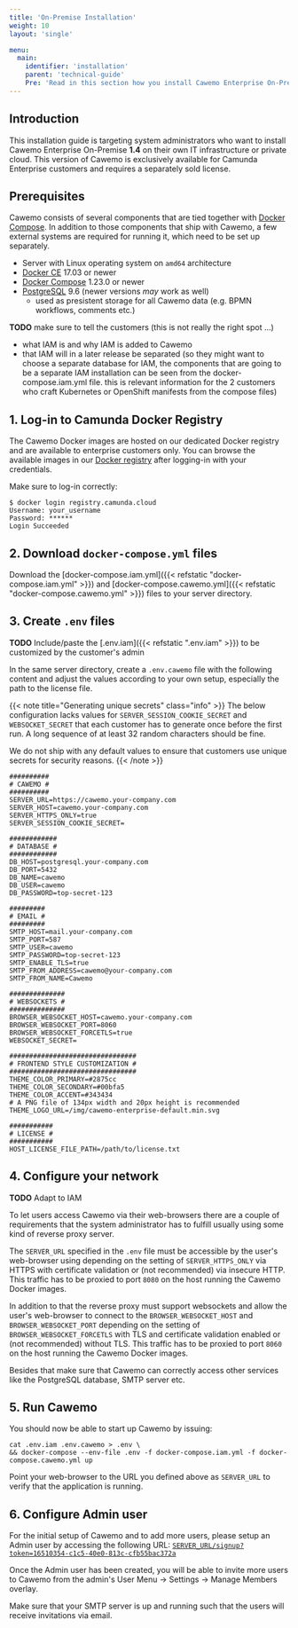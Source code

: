 ```yaml
---
title: 'On-Premise Installation'
weight: 10
layout: 'single'

menu:
  main:
    identifier: 'installation'
    parent: 'technical-guide'
    Pre: 'Read in this section how you install Cawemo Enterprise On-Premise.'
---
```


## Introduction

This installation guide is targeting system administrators who want to install Cawemo Enterprise On-Premise **1.4** on their own IT infrastructure or private cloud. This version of Cawemo is exclusively available for Camunda Enterprise customers and requires a separately sold license.

## Prerequisites

Cawemo consists of several components that are tied together with [Docker Compose](https://docs.docker.com/compose/). In addition to those components that ship with Cawemo, a few external systems are required for running it, which need to be set up separately.

- Server with Linux operating system on `amd64` architecture
- [Docker CE](https://docs.docker.com/install/) 17.03 or newer
- [Docker Compose](https://docs.docker.com/compose/) 1.23.0 or newer
- [PostgreSQL](https://www.postgresql.org/) 9.6 (newer versions _may_ work as well)
  - used as presistent storage for all Cawemo data (e.g. BPMN workflows, comments etc.)

**TODO** make sure to tell the customers (this is not really the right spot ...)
* what IAM is and why IAM is added to Cawemo
* that IAM will in a later release be separated (so they might want to choose a separate database for IAM, the components that are going to be a separate IAM installation can be seen from the docker-compose.iam.yml file. this is relevant information for the 2 customers who craft Kubernetes or OpenShift manifests from the compose files)


## 1. Log-in to Camunda Docker Registry

The Cawemo Docker images are hosted on our dedicated Docker registry and are available to enterprise customers only. You can browse the available images in our [Docker registry](https://registry.camunda.cloud) after logging-in with your credentials.

Make sure to log-in correctly:

```
$ docker login registry.camunda.cloud
Username: your_username
Password: ******
Login Succeeded
```

## 2. Download `docker-compose.yml` files

Download the [docker-compose.iam.yml]({{< refstatic "docker-compose.iam.yml" >}})
and [docker-compose.cawemo.yml]({{< refstatic "docker-compose.cawemo.yml" >}}) files to your server directory.

## 3. Create `.env` files

**TODO** Include/paste the [.env.iam]({{< refstatic ".env.iam" >}}) to be customized by the customer's admin

In the same server directory, create a `.env.cawemo` file with the following content and adjust the values according to your own setup, especially the path to the license file.

{{< note title="Generating unique secrets" class="info" >}}
The below configuration lacks values for `SERVER_SESSION_COOKIE_SECRET` and `WEBSOCKET_SECRET` that each customer has to generate once before the first run. A long sequence of at least 32 random characters should be fine.

We do not ship with any default values to ensure that customers use unique secrets for security reasons.
{{< /note >}}

```
##########
# CAWEMO #
##########
SERVER_URL=https://cawemo.your-company.com
SERVER_HOST=cawemo.your-company.com
SERVER_HTTPS_ONLY=true
SERVER_SESSION_COOKIE_SECRET=

############
# DATABASE #
############
DB_HOST=postgresql.your-company.com
DB_PORT=5432
DB_NAME=cawemo
DB_USER=cawemo
DB_PASSWORD=top-secret-123

#########
# EMAIL #
#########
SMTP_HOST=mail.your-company.com
SMTP_PORT=587
SMTP_USER=cawemo
SMTP_PASSWORD=top-secret-123
SMTP_ENABLE_TLS=true
SMTP_FROM_ADDRESS=cawemo@your-company.com
SMTP_FROM_NAME=Cawemo

##############
# WEBSOCKETS #
##############
BROWSER_WEBSOCKET_HOST=cawemo.your-company.com
BROWSER_WEBSOCKET_PORT=8060
BROWSER_WEBSOCKET_FORCETLS=true
WEBSOCKET_SECRET=

################################
# FRONTEND STYLE CUSTOMIZATION #
################################
THEME_COLOR_PRIMARY=#2875cc
THEME_COLOR_SECONDARY=#00bfa5
THEME_COLOR_ACCENT=#343434
# A PNG file of 134px width and 20px height is recommended
THEME_LOGO_URL=/img/cawemo-enterprise-default.min.svg

###########
# LICENSE #
###########
HOST_LICENSE_FILE_PATH=/path/to/license.txt
```

## 4. Configure your network

**TODO** Adapt to IAM

To let users access Cawemo via their web-browsers there are a couple of requirements that the system administrator has to fulfill usually using some kind of reverse proxy server.

The `SERVER_URL` specified in the `.env` file must be accessible by the user's web-browser using depending on the setting of `SERVER_HTTPS_ONLY` via HTTPS with certificate validation or (not recommended) via insecure HTTP. This traffic has to be proxied to port `8080` on the host running the Cawemo Docker images.

In addition to that the reverse proxy must support websockets and allow the user's web-browser to connect to the `BROWSER_WEBSOCKET_HOST` and `BROWSER_WEBSOCKET_PORT` depending on the setting of `BROWSER_WEBSOCKET_FORCETLS` with TLS and certificate validation enabled or (not recommended) without TLS. This traffic has to be proxied to port `8060` on the host running the Cawemo Docker images.

Besides that make sure that Cawemo can correctly access other services like the PostgreSQL database, SMTP server etc.

## 5. Run Cawemo

You should now be able to start up Cawemo by issuing:

```
cat .env.iam .env.cawemo > .env \
&& docker-compose --env-file .env -f docker-compose.iam.yml -f docker-compose.cawemo.yml up
```

Point your web-browser to the URL you defined above as `SERVER_URL` to verify that the application is running.

## 6. Configure Admin user

For the initial setup of Cawemo and to add more users, please setup an Admin user by accessing the following URL: [`SERVER_URL/signup?token=16510354-c1c5-40e0-813c-cfb55bac372a`](https://cawemo.your-company.com/signup?token=16510354-c1c5-40e0-813c-cfb55bac372a)

Once the Admin user has been created, you will be able to invite more users to Cawemo from the admin's User Menu -> Settings -> Manage Members overlay.

Make sure that your SMTP server is up and running such that the users will receive invitations via email.

